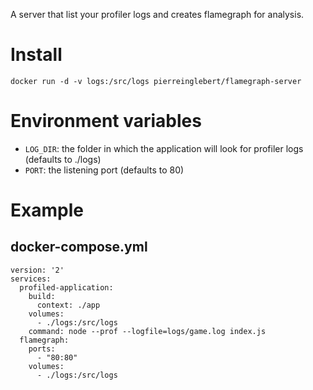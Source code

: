 A server that list your profiler logs and creates flamegraph for analysis.

# Install

```docker run -d -v logs:/src/logs pierreinglebert/flamegraph-server```

# Environment variables

  * ```LOG_DIR```: the folder in which the application will look for profiler logs (defaults to ./logs)
  * ```PORT```: the listening port (defaults to 80)

# Example

## docker-compose.yml

```
version: '2'
services:
  profiled-application:
    build:
      context: ./app
    volumes:
      - ./logs:/src/logs
    command: node --prof --logfile=logs/game.log index.js
  flamegraph:
    ports:
      - "80:80"
    volumes:
      - ./logs:/src/logs
```